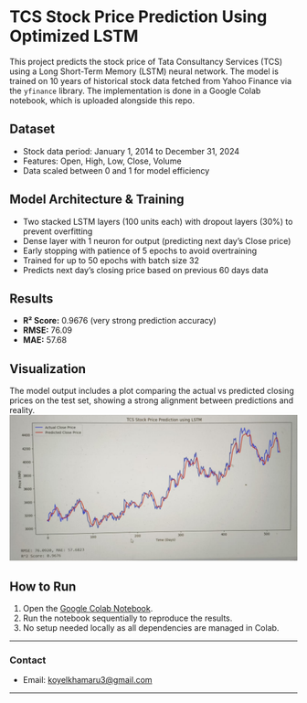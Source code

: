 # TCS Stock Price Prediction Using Optimized LSTM

This project predicts the stock price of Tata Consultancy Services (TCS) using a Long Short-Term Memory (LSTM) neural network. The model is trained on 10 years of historical stock data fetched from Yahoo Finance via the `yfinance` library. The implementation is done in a Google Colab notebook, which is uploaded alongside this repo.

## Dataset

- Stock data period: January 1, 2014 to December 31, 2024  
- Features: Open, High, Low, Close, Volume  
- Data scaled between 0 and 1 for model efficiency  

## Model Architecture & Training

- Two stacked LSTM layers (100 units each) with dropout layers (30%) to prevent overfitting  
- Dense layer with 1 neuron for output (predicting next day’s Close price)  
- Early stopping with patience of 5 epochs to avoid overtraining  
- Trained for up to 50 epochs with batch size 32  
- Predicts next day’s closing price based on previous 60 days data  

## Results

- **R² Score:** 0.9676 (very strong prediction accuracy)  
- **RMSE:** 76.09  
- **MAE:** 57.68

## Visualization

The model output includes a plot comparing the actual vs predicted closing prices on the test set, showing a strong alignment between predictions and reality.
![Actual vs Predicted Close Price](./stock-market-plot.jpg)
## How to Run

1. Open the [Google Colab Notebook](https://colab.research.google.com/github/koel1-prog/stock-market-price-prediction-ml/blob/main/stock_market_prediction.ipynb).   
2. Run the notebook sequentially to reproduce the results.  
3. No setup needed locally as all dependencies are managed in Colab.

---

### Contact

- Email: koyelkhamaru3@gmail.com

---
